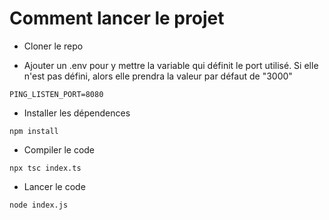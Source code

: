 # Comment lancer le projet

- Cloner le repo

- Ajouter un .env pour y mettre la variable qui définit le port utilisé. Si elle n'est pas défini, alors elle prendra la valeur par défaut de "3000"
```
PING_LISTEN_PORT=8080
```

- Installer les dépendences
```
npm install
```

- Compiler le code
```
npx tsc index.ts
```

- Lancer le code
```
node index.js
```